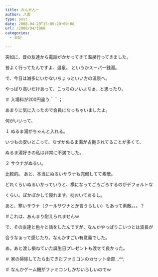 ```yaml
---
title: おんせんー
author: 八雲
type: post
date: 2008-04-20T15:05:20+00:00
url: /2008/04/1068
categories:
  - 日記

---
```

突如に、昔の友達から電話がかかってきて温泉行ってきました。
  
昔よく行ってたんですよ、温泉。 というかスーパー銭湯。
  
で、今日は滅多にいかないちょっといい方の温泉へ。
  
やっぱり高いだけあって、こっちのいいよなぁ…と思ったり。
  
＃ 入場料が200円違う＾＾；

あまりに気に入ったので会員になっちゃいましたよ。
  
何がいいって、
  
１ ぬるま湯がちゃんと入れる。
  
いつもの安いとこって、なぜかぬるま湯が占拠されてることが多くて、
  
ぬるま湯好きの私は非常に不満でした。

２ サウナがぬるい。
  
比較的。 あと、本当にぬるいサウナも完備してて素敵。
  
どれくらいぬるいかっていうと、横になってごろごろするのがデフォルトな
  
くらい。ぽかぽかして寝れます。枕おいてあるし。
  
あと、寒いサウナ（クールサウナとか言うらしい）もあって素敵。。。？
  
＃これは、あんまり耐えられませんｗ

で、その友達と色々と話をしたんですが、なんかやっぱりこいつとは波長が
  
合うなぁって感じたり。なんかすごい有意義でした。
  
あ。あと渡し損ねていた誕生日プレゼントも渡せて良かった。
  
＃ 家の掃除してたら出てきたファミコンのカセット全部…^^;
  
＃ なんかゲーム機がファミコンしかないらしいのでｗ